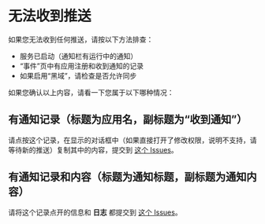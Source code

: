 # 无法收到推送
如果您无法收到任何推送，请按以下方法排查：
* 服务已启动（通知栏有运行中的通知）
* “事件”页中有应用注册和收到通知的记录
* 如果启用“黑域”，请检查是否允许同步

如果您确认以上内容，请看一下您属于以下哪种情况：

## 有通知记录（标题为应用名，副标题为“收到通知”）
请点按这个记录，在显示的对话框中（如果直接打开了修改权限，说明不支持，请等待新的推送）复制其中的内容，提交到 [这个 Issues](https://github.com/MiPushFramework/MiPushFramework/issues/34)。

## 有通知记录和内容（标题为通知标题，副标题为通知内容）
请将这个记录点开的信息和 **日志** 都提交到 [这个 Issues](https://github.com/MiPushFramework/MiPushFramework/issues/34)。
